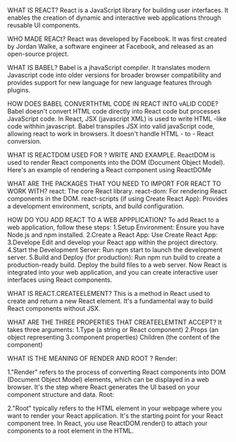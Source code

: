WHAT IS REACT?
React is a JavaScript library for building user interfaces. It enables the creation of dynamic and interactive web applications through reusable UI components.

WHO MADE REACt?
React was developed by Facebook. It was first created by Jordan Walke, a software engineer at Facebook, and released as an open-source project.

WHAT IS BABEL?
Babel is a jhavaScript compiler. It translates modern Javascript code into older versions for broader browser compatibility and provides support for new language for new language features through plugins.

HOW DOES BABEL CONVERTHTML CODE IN REACT INTO vALID CODE?
Babel doesn't convert HTML code directly into React code but processes JavaScript code. In React, JSX (javascript XML) is used to write HTML -like code withhin javascript. Babel transpiles JSX into valid javaScript code, allowing react to work in browsers. It doesn't handle HTML - to - React conversion.

WHAT IS REACTDOM USED FOR ? WRITE AND EXAMPLE.
ReactDOM is used to render React components into the DOM (Document Object Model). Here's an example of rendering a React component using ReactDOMe

WHAT ARE THE PACKAGES THAT YOU NEED TO IMPORT FOR REACT TO WORK WITH?
react: The core React library.
react-dom: For rendering React components in the DOM.
react-scripts (if using Create React App): Provides a development environment, scripts, and build configuration.

HOW DO YOU ADD REACT TO A WEB APPPLICATION?
To add React to a web application, follow these steps:
1.Setup Environment:
Ensure you have Node.js and npm installed.
2.Create a React App:
Use Create React App:
3.Develope
Edit and develop your React app within the project directory.
4.Start the Development Server:
Run npm start to launch the development server.
5.Build and Deploy (for production):
Run npm run build to create a production-ready build.
Deploy the build files to a web server.
Now React is integrated into your web application, and you can create interactive user interfaces using React components.

WHAT IS REACT.CREATEELEMENT?
 This is a method in React used to create and return a new React element. It's a fundamental way to build React components without JSX. 

WHAT ARE THE THREE PROPERTIES THAT CREATEELEMTNT ACCEPT?
It takes three arguments:
1.Type (a string or React component)
2.Props (an object representing 
3.component properties)
Children (the content of the component)

WHAT IS THE MEANING OF RENDER AND ROOT ?
Render:

1."Render" refers to the process of converting React components into DOM (Document Object Model) elements, which can be displayed in a web browser. It's the step where React generates the UI based on your component structure and data.
Root:

2."Root" typically refers to the HTML element in your webpage where you want to render your React application. It's the starting point for your React component tree. In React, you use ReactDOM.render() to attach your components to a root element in the HTML.
